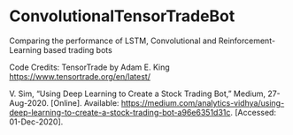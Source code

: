 # ConvolutionalTensorTradeBot
 Comparing the performance of LSTM, Convolutional and Reinforcement-Learning based trading bots

Code Credits:
TensorTrade by Adam E. King
https://www.tensortrade.org/en/latest/

V. Sim, “Using Deep Learning to Create a Stock Trading Bot,” Medium, 27-Aug-2020. [Online]. Available: https://medium.com/analytics-vidhya/using-deep-learning-to-create-a-stock-trading-bot-a96e6351d31c. [Accessed: 01-Dec-2020].

